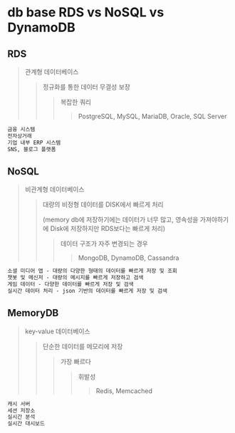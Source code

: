 # db base RDS vs NoSQL vs DynamoDB

## RDS

> 관계형 데이터베이스
>
> > 정규화를 통한 데이터 무결성 보장
> >
> > > 복잡한 쿼리
> > >
> > > > PostgreSQL, MySQL, MariaDB, Oracle, SQL Server

```txt
금융 시스템
전자상거래
기업 내부 ERP 시스템
SNS, 블로그 플랫폼
```

## NoSQL

> 비관계형 데이터베이스
>
> > 대량의 비정형 데이터를 DISK에서 빠르게 처리
> >
> > (memory db에 저장하기에는 데이터가 너무 많고, 영속성을 가져야하기에 Disk에 저장하지만 RDS보다는 빠르게 처리)
> >
> > > 데이터 구조가 자주 변경되는 경우
> > >
> > > > MongoDB, DynamoDB, Cassandra

```txt
소셜 미디어 앱 - 대량의 다양한 형태의 데이터를 빠르게 저장 및 조회
챗봇 및 메신저 - 대량의 메시지를 빠르게 저장하고 검색
게임 데이터 - 다양한 데이터를 빠르게 저장 및 검색
실시간 데이터 처리 - json 기반의 데이터를 빠르게 저장 및 검색
```

## MemoryDB

> key-value 데이터베이스
>
> > 단순한 데이터를 메모리에 저장
> >
> > > 가장 빠르다
> > >
> > > > 휘발성
> > > >
> > > > > Redis, Memcached

```txt
캐시 서버
세션 저장소
실시간 분석
실시간 대시보드
```
